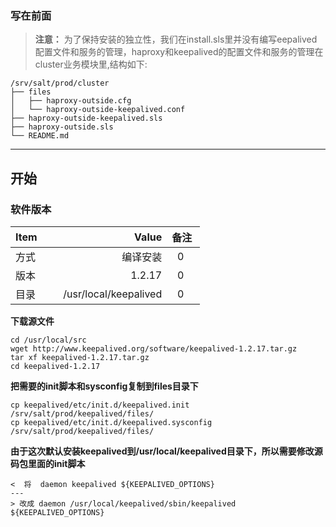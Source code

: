 ### 写在前面
> **注意：** 为了保持安装的独立性，我们在install.sls里并没有编写eepalived配置文件和服务的管理，haproxy和keepalived的配置文件和服务的管理在cluster业务模块里,结构如下:
```
/srv/salt/prod/cluster
├── files
│   ├── haproxy-outside.cfg
│   └── haproxy-outside-keepalived.conf
├── haproxy-outside-keepalived.sls
├── haproxy-outside.sls
└── README.md
```
------

## 开始
### 软件版本
| Item      |    Value | 备注  |
| :-------- | --------:| :--: |
| 方式   | 编译安装 |  0    |
| 版本      | 1.2.17 |  0      |
| 目录      |   /usr/local/keepalived|  0    |


**下载源文件**
```
cd /usr/local/src
wget http://www.keepalived.org/software/keepalived-1.2.17.tar.gz
tar xf keepalived-1.2.17.tar.gz
cd keepalived-1.2.17
```
**把需要的init脚本和sysconfig复制到files目录下**
```
cp keepalived/etc/init.d/keepalived.init /srv/salt/prod/keepalived/files/
cp keepalived/etc/init.d/keepalived.sysconfig /srv/salt/prod/keepalived/files/
```
**由于这次默认安装keepalived到/usr/local/keepalived目录下，所以需要修改源码包里面的init脚本**
```
<  将  daemon keepalived ${KEEPALIVED_OPTIONS}
---
> 改成 daemon /usr/local/keepalived/sbin/keepalived ${KEEPALIVED_OPTIONS}

```

